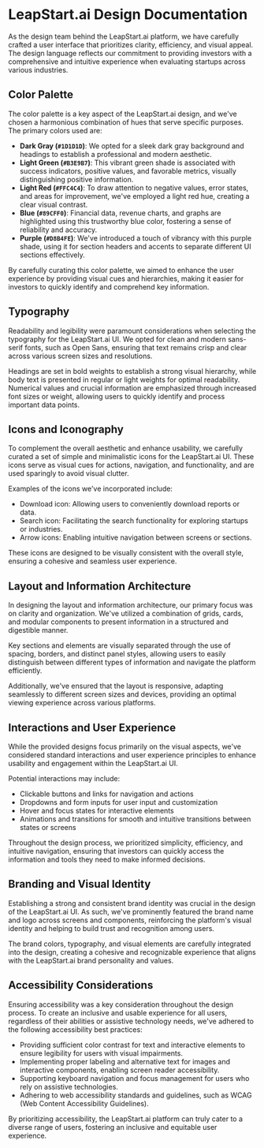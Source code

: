 # LeapStart.ai Design Documentation

As the design team behind the LeapStart.ai platform, we have carefully crafted a user interface that prioritizes clarity, efficiency, and visual appeal. The design language reflects our commitment to providing investors with a comprehensive and intuitive experience when evaluating startups across various industries.

## Color Palette

The color palette is a key aspect of the LeapStart.ai design, and we've chosen a harmonious combination of hues that serve specific purposes. The primary colors used are:

- **Dark Gray (`#1D1D1D`)**: We opted for a sleek dark gray background and headings to establish a professional and modern aesthetic.
- **Light Green (`#B3E9B7`)**: This vibrant green shade is associated with success indicators, positive values, and favorable metrics, visually distinguishing positive information.
- **Light Red (`#FFC4C4`)**: To draw attention to negative values, error states, and areas for improvement, we've employed a light red hue, creating a clear visual contrast.
- **Blue (`#89CFF0`)**: Financial data, revenue charts, and graphs are highlighted using this trustworthy blue color, fostering a sense of reliability and accuracy.
- **Purple (`#D8B4FE`)**: We've introduced a touch of vibrancy with this purple shade, using it for section headers and accents to separate different UI sections effectively.

By carefully curating this color palette, we aimed to enhance the user experience by providing visual cues and hierarchies, making it easier for investors to quickly identify and comprehend key information.

## Typography

Readability and legibility were paramount considerations when selecting the typography for the LeapStart.ai UI. We opted for clean and modern sans-serif fonts, such as Open Sans, ensuring that text remains crisp and clear across various screen sizes and resolutions.

Headings are set in bold weights to establish a strong visual hierarchy, while body text is presented in regular or light weights for optimal readability. Numerical values and crucial information are emphasized through increased font sizes or weight, allowing users to quickly identify and process important data points.

## Icons and Iconography

To complement the overall aesthetic and enhance usability, we carefully curated a set of simple and minimalistic icons for the LeapStart.ai UI. These icons serve as visual cues for actions, navigation, and functionality, and are used sparingly to avoid visual clutter.

Examples of the icons we've incorporated include:

- Download icon: Allowing users to conveniently download reports or data.
- Search icon: Facilitating the search functionality for exploring startups or industries.
- Arrow icons: Enabling intuitive navigation between screens or sections.

These icons are designed to be visually consistent with the overall style, ensuring a cohesive and seamless user experience.

## Layout and Information Architecture

In designing the layout and information architecture, our primary focus was on clarity and organization. We've utilized a combination of grids, cards, and modular components to present information in a structured and digestible manner.

Key sections and elements are visually separated through the use of spacing, borders, and distinct panel styles, allowing users to easily distinguish between different types of information and navigate the platform efficiently.

Additionally, we've ensured that the layout is responsive, adapting seamlessly to different screen sizes and devices, providing an optimal viewing experience across various platforms.

## Interactions and User Experience

While the provided designs focus primarily on the visual aspects, we've considered standard interactions and user experience principles to enhance usability and engagement within the LeapStart.ai UI.

Potential interactions may include:

- Clickable buttons and links for navigation and actions
- Dropdowns and form inputs for user input and customization
- Hover and focus states for interactive elements
- Animations and transitions for smooth and intuitive transitions between states or screens

Throughout the design process, we prioritized simplicity, efficiency, and intuitive navigation, ensuring that investors can quickly access the information and tools they need to make informed decisions.

## Branding and Visual Identity

Establishing a strong and consistent brand identity was crucial in the design of the LeapStart.ai UI. As such, we've prominently featured the brand name and logo across screens and components, reinforcing the platform's visual identity and helping to build trust and recognition among users.

The brand colors, typography, and visual elements are carefully integrated into the design, creating a cohesive and recognizable experience that aligns with the LeapStart.ai brand personality and values.

## Accessibility Considerations

Ensuring accessibility was a key consideration throughout the design process. To create an inclusive and usable experience for all users, regardless of their abilities or assistive technology needs, we've adhered to the following accessibility best practices:

- Providing sufficient color contrast for text and interactive elements to ensure legibility for users with visual impairments.
- Implementing proper labeling and alternative text for images and interactive components, enabling screen reader accessibility.
- Supporting keyboard navigation and focus management for users who rely on assistive technologies.
- Adhering to web accessibility standards and guidelines, such as WCAG (Web Content Accessibility Guidelines).

By prioritizing accessibility, the LeapStart.ai platform can truly cater to a diverse range of users, fostering an inclusive and equitable user experience.

